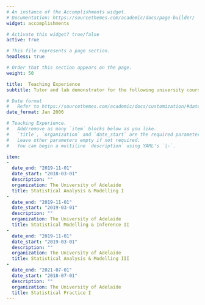```yaml
---
# An instance of the Accomplishments widget.
# Documentation: https://sourcethemes.com/academic/docs/page-builder/
widget: accomplishments

# Activate this widget? true/false
active: true

# This file represents a page section.
headless: true

# Order that this section appears on the page.
weight: 50

title:  Teaching Experience 
subtitle: Tutor and lab demonstrator for the following university courses at The University of Adelaide. 

# Date format
#   Refer to https://sourcethemes.com/academic/docs/customization/#date-format
date_format: Jan 2006

# Teaching Experience.
#   Add/remove as many `item` blocks below as you like.
#   `title`, `organization` and `date_start` are the required parameters.
#   Leave other parameters empty if not required.
#   You can begin a multiline `description` using YAML's `|-`.

item:
-
  date_end: "2019-11-01"
  date_start: "2018-03-01"
  description: ""
  organization: The University of Adelaide
  title: Statistical Analysis & Modelling I
-
  date_end: "2019-11-01"
  date_start: "2019-03-01"
  description: ""
  organization: The University of Adelaide
  title: Statistical Modelling & Inference II
-
  date_end: "2019-11-01"
  date_start: "2019-03-01"
  description: ""
  organization: The University of Adelaide
  title: Statistical Analysis & Modelling III 
-
  date_end: "2021-07-01"
  date_start: "2018-07-01"
  description: ""
  organization: The University of Adelaide
  title: Statistical Practice I
---
```

